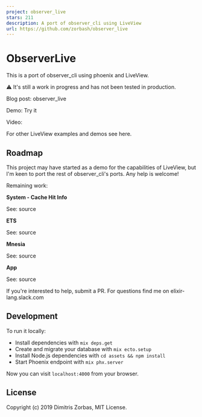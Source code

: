 ```yaml
---
project: observer_live
stars: 211
description: A port of observer_cli using LiveView
url: https://github.com/zorbash/observer_live
---
```


ObserverLive
============

This is a port of observer\_cli using phoenix and LiveView.

⚠️ It's still a work in progress and has not been tested in production.

Blog post: observer\_live

Demo: Try it

Video:

For other LiveView examples and demos see here.

Roadmap
-------

This project may have started as a demo for the capabilities of LiveView, but I'm keen to port the rest of observer\_cli's ports. Any help is welcome!

Remaining work:

**System - Cache Hit Info**

See: source

**ETS**

See: source

**Mnesia**

See: source

**App**

See: source

If you're interested to help, submit a PR. For questions find me on elixir-lang.slack.com

Development
-----------

To run it locally:

-   Install dependencies with `mix deps.get`
-   Create and migrate your database with `mix ecto.setup`
-   Install Node.js dependencies with `cd assets && npm install`
-   Start Phoenix endpoint with `mix phx.server`

Now you can visit `localhost:4000` from your browser.

License
-------

Copyright (c) 2019 Dimitris Zorbas, MIT License.
